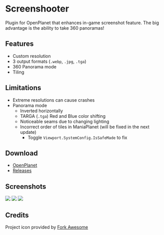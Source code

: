 # Screenshooter
Plugin for OpenPlanet that enhances in-game screenshot feature. The big advantage is the ability to take 360 panoramas!

## Features

* Custom resolution
* 3 output formats (`.webp`, `.jpg`, `.tga`)
* 360 Panorama mode
* Tiling

## Limitations
* Extreme resolutions can cause crashes
* Panorama mode
    * Inverted horizontally
    * TARGA (`.tga`) Red and Blue color shifting
    * Noticeable seams due to changing lighting
    * Incorrect order of tiles in ManiaPlanet (will be fixed in the next update)
        * Toggle `Viewport.SystemConfig.IsSafeMade` to fix

## Download
* [OpenPlanet](https://openplanet.nl/files/117)
* [Releases](https://gitlab.com/DergnNamedSkye/op-screenshooter/-/releases)

## Screenshots

![](_git/1.png)
![](_git/2.png)
![](_git/3.png)

## Credits

Project icon provided by [Fork Awesome](https://forkaweso.me/)
